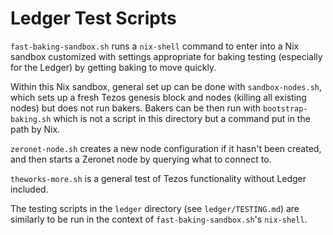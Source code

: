 # Ledger Test Scripts

`fast-baking-sandbox.sh` runs a `nix-shell` command to enter into a Nix sandbox customized with
settings appropriate for baking testing (especially for the Ledger) by getting baking to move
quickly.

Within this Nix sandbox, general set up can be done with
`sandbox-nodes.sh`, which sets up a fresh Tezos genesis block and nodes
(killing all existing nodes) but does not run bakers. Bakers can be then
run with `bootstrap-baking.sh` which is not a script in this directory
but a command put in the path by Nix.

`zeronet-node.sh` creates a new node configuration if it hasn't been created, and then starts
a Zeronet node by querying what to connect to.

`theworks-more.sh` is a general test of Tezos functionality without Ledger included.

The testing scripts in the `ledger` directory (see `ledger/TESTING.md`) are similarly to be
run in the context of `fast-baking-sandbox.sh`'s `nix-shell`.
